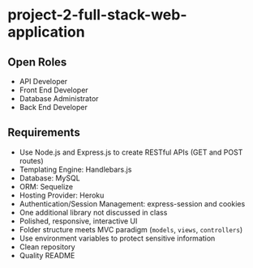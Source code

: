 # project-2-full-stack-web-application

## Open Roles

- API Developer
- Front End Developer
- Database Administrator
- Back End Developer

## Requirements

- Use Node.js and Express.js to create RESTful APIs (GET and POST routes)
- Templating Engine: Handlebars.js
- Database: MySQL
- ORM: Sequelize
- Hosting Provider: Heroku
- Authentication/Session Management: express-session and cookies
- One additional library not discussed in class
- Polished, responsive, interactive UI
- Folder structure meets MVC paradigm (`models`, `views`, `controllers`)
- Use environment variables to protect sensitive information
- Clean repository
- Quality README
